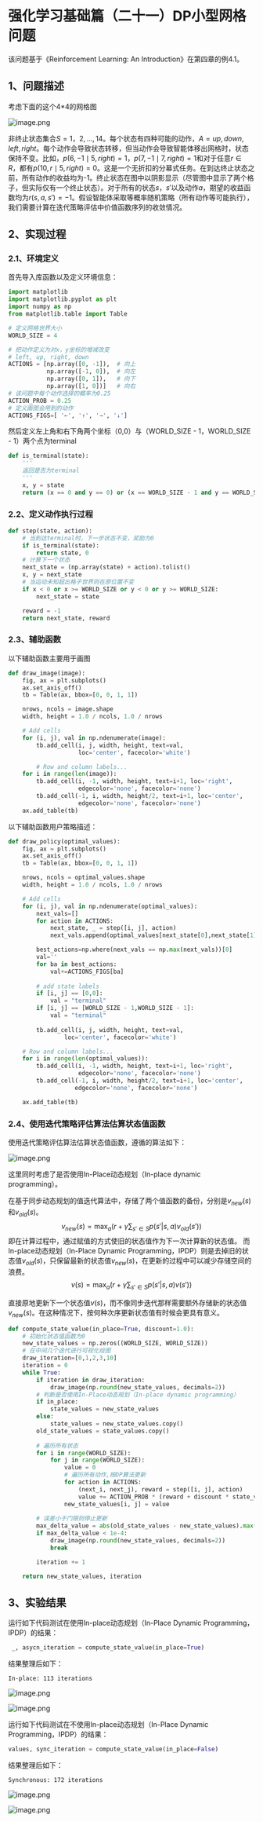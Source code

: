 # 强化学习基础篇（二十一）DP小型网格问题

该问题基于《Reinforcement Learning: An Introduction》在第四章的例4.1。

## 1、问题描述

考虑下面的这个4*4的网格图

![image.png](https://upload-images.jianshu.io/upload_images/15463866-e486c9e5b20b05d6.png?imageMogr2/auto-orient/strip%7CimageView2/2/w/1240)

非终止状态集合$S={1，2,...,14}$。每个状态有四种可能的动作，$A={up,down ,left,right}$。每个动作会导致状态转移，但当动作会导致智能体移出网格时，状态保持不变。比如，$p(6,-1 \mid 5,right)=1$，$p(7,-1 \mid 7,right)=1$和对于任意$r \in R$，都有$p(10,r \mid 5,right)=0$。这是一个无折扣的分幕式任务。在到达终止状态之前，所有动作的收益均为-1。终止状态在图中以阴影显示（尽管图中显示了两个格子，但实际仅有一个终止状态）。对于所有的状态$s$，$s'$以及动作$a$，期望的收益函数均为$r(s,a,s')=-1$。假设智能体采取等概率随机策略（所有动作等可能执行），我们需要计算在迭代策略评估中价值函数序列的收敛情况。

## 2、实现过程

### 2.1、环境定义

首先导入库函数以及定义环境信息：

```python
import matplotlib
import matplotlib.pyplot as plt
import numpy as np
from matplotlib.table import Table

# 定义网格世界大小
WORLD_SIZE = 4

# 把动作定义为对x，y坐标的增减改变
# left, up, right, down
ACTIONS = [np.array([0, -1]),  # 向上
           np.array([-1, 0]),  # 向左
           np.array([0, 1]),   # 向下
           np.array([1, 0])]   # 向右
# 该问题中每个动作选择的概率为0.25
ACTION_PROB = 0.25
# 定义画图会用到的动作
ACTIONS_FIGS=[ '←', '↑', '→', '↓']
```

然后定义左上角和右下角两个坐标（0,0）与（WORLD_SIZE - 1，WORLD_SIZE - 1）两个点为terminal

```python
def is_terminal(state):
    '''
    返回是否为terminal
    '''
    x, y = state
    return (x == 0 and y == 0) or (x == WORLD_SIZE - 1 and y == WORLD_SIZE - 1)
```

### 2.2、定义动作执行过程

```python
def step(state, action):
	# 当到达terminal时，下一步状态不变，奖励为0
    if is_terminal(state):
        return state, 0
    # 计算下一个状态
    next_state = (np.array(state) + action).tolist()
    x, y = next_state
    # 当运动未知超出格子世界则在原位置不变
    if x < 0 or x >= WORLD_SIZE or y < 0 or y >= WORLD_SIZE:
        next_state = state

    reward = -1
    return next_state, reward
```

### 2.3、辅助函数

以下辅助函数主要用于画图

```python
def draw_image(image):
    fig, ax = plt.subplots()
    ax.set_axis_off()
    tb = Table(ax, bbox=[0, 0, 1, 1])

    nrows, ncols = image.shape
    width, height = 1.0 / ncols, 1.0 / nrows

    # Add cells
    for (i, j), val in np.ndenumerate(image):
        tb.add_cell(i, j, width, height, text=val,
                    loc='center', facecolor='white')

        # Row and column labels...
    for i in range(len(image)):
        tb.add_cell(i, -1, width, height, text=i+1, loc='right',
                    edgecolor='none', facecolor='none')
        tb.add_cell(-1, i, width, height/2, text=i+1, loc='center',
                    edgecolor='none', facecolor='none')
    ax.add_table(tb)
```

以下辅助函数用户策略描述：

```python
def draw_policy(optimal_values):
    fig, ax = plt.subplots()
    ax.set_axis_off()
    tb = Table(ax, bbox=[0, 0, 1, 1])

    nrows, ncols = optimal_values.shape
    width, height = 1.0 / ncols, 1.0 / nrows

    # Add cells
    for (i, j), val in np.ndenumerate(optimal_values):
        next_vals=[]
        for action in ACTIONS:
            next_state, _ = step([i, j], action)
            next_vals.append(optimal_values[next_state[0],next_state[1]])

        best_actions=np.where(next_vals == np.max(next_vals))[0]
        val=''
        for ba in best_actions:
            val+=ACTIONS_FIGS[ba]
        
        # add state labels
        if [i, j] == [0,0]:
            val = "terminal"
        if [i, j] == [WORLD_SIZE - 1,WORLD_SIZE - 1]:
            val = "terminal"
        
        tb.add_cell(i, j, width, height, text=val,
                loc='center', facecolor='white')

    # Row and column labels...
    for i in range(len(optimal_values)):
        tb.add_cell(i, -1, width, height, text=i+1, loc='right',
                    edgecolor='none', facecolor='none')
        tb.add_cell(-1, i, width, height/2, text=i+1, loc='center',
                   edgecolor='none', facecolor='none')

    ax.add_table(tb)
```



### 2.4、使用迭代策略评估算法估算状态值函数

使用迭代策略评估算法估算状态值函数，遵循的算法如下：

![image.png](https://upload-images.jianshu.io/upload_images/15463866-0415376c1b63a4e5.png?imageMogr2/auto-orient/strip%7CimageView2/2/w/1240)

这里同时考虑了是否使用In-Place动态规划（In-place dynamic programming）。

在基于同步动态规划的值迭代算法中，存储了两个值函数的备份，分别是$v_{new}(s)$和$v_{old}(s)$。
$$
v_{new}(s)=\max_a(r+\gamma \sum_{s' \in S}p(s'|s,a)v_{old}(s'))
$$
即在计算过程中，通过赋值的方式使旧的状态值作为下一次计算新的状态值。
而In-place动态规划（In-Place Dynamic Programming，IPDP）则是去掉旧的状态值$v_{old}(s)$，只保留最新的状态值$v_{new}(s)$，在更新的过程中可以减少存储空间的浪费。
$$
v(s)=\max_a(r+\gamma \sum_{s' \in S}p(s'|s,a)v(s'))
$$


直接原地更新下一个状态值$v(s)$，而不像同步迭代那样需要额外存储新的状态值$v_{new}(s)$。在这种情况下，按何种次序更新状态值有时候会更具有意义。

```python
def compute_state_value(in_place=True, discount=1.0):
    # 初始化状态值函数为0
    new_state_values = np.zeros((WORLD_SIZE, WORLD_SIZE))
    # 在中间几个迭代进行可视化绘图
    draw_iteration=[0,1,2,3,10]
    iteration = 0
    while True:
        if iteration in draw_iteration:
            draw_image(np.round(new_state_values, decimals=2))
        # 判断是否使用In-Place动态规划（In-place dynamic programming）
        if in_place:
            state_values = new_state_values
        else:
            state_values = new_state_values.copy()
        old_state_values = state_values.copy()
		
        # 遍历所有状态
        for i in range(WORLD_SIZE):
            for j in range(WORLD_SIZE):
                value = 0
                # 遍历所有动作,按DP算法更新
                for action in ACTIONS:
                    (next_i, next_j), reward = step([i, j], action)
                    value += ACTION_PROB * (reward + discount * state_values[next_i, next_j])
                new_state_values[i, j] = value
		
        # 误差小于门限则停止更新
        max_delta_value = abs(old_state_values - new_state_values).max()
        if max_delta_value < 1e-4:
            draw_image(np.round(new_state_values, decimals=2))
            break

        iteration += 1

    return new_state_values, iteration
```

## 3、实验结果

运行如下代码测试在使用In-place动态规划（In-Place Dynamic Programming，IPDP）的结果：

```python
 _, asycn_iteration = compute_state_value(in_place=True)
```

结果整理后如下：

```
In-place: 113 iterations
```

![image.png](https://upload-images.jianshu.io/upload_images/15463866-965e82284f0bf369.png?imageMogr2/auto-orient/strip%7CimageView2/2/w/1240)

![image.png](https://upload-images.jianshu.io/upload_images/15463866-45040e2a4bf90a54.png?imageMogr2/auto-orient/strip%7CimageView2/2/w/1240)

运行如下代码测试在不使用In-place动态规划（In-Place Dynamic Programming，IPDP）的结果：

```python
values, sync_iteration = compute_state_value(in_place=False)
```

结果整理后如下：

```
Synchronous: 172 iterations
```

![image.png](https://upload-images.jianshu.io/upload_images/15463866-da79f4f0ed49927a.png?imageMogr2/auto-orient/strip%7CimageView2/2/w/1240)

![image.png](https://upload-images.jianshu.io/upload_images/15463866-b3bd7d1fb74f4348.png?imageMogr2/auto-orient/strip%7CimageView2/2/w/1240)